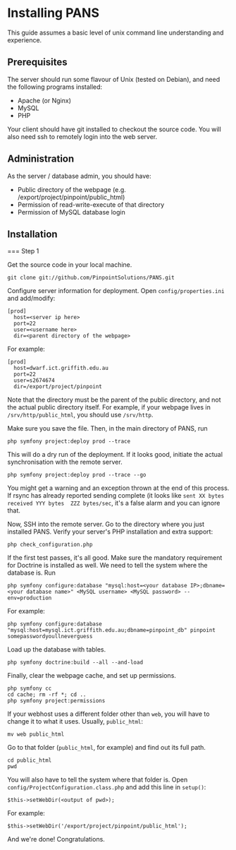 Installing PANS
===============
This guide assumes a basic level of unix command line understanding and experience.

Prerequisites
-------------
The server should run some flavour of Unix (tested on Debian), and need the following programs installed:

 * Apache (or Nginx)
 * MySQL
 * PHP

Your client should have git installed to checkout the source code.  You will also need ssh to remotely login into the web server.

Administration
--------------
As the server / database admin, you should have:

 * Public directory of the webpage (e.g. /export/project/pinpoint/public_html)
 * Permission of read-write-execute of that directory
 * Permission of MySQL database login

Installation
------------

=== Step 1

Get the source code in your local machine.

    git clone git://github.com/PinpointSolutions/PANS.git

Configure server information for deployment.  Open `config/properties.ini` and add/modify:

    [prod]
      host=<server ip here>
      port=22
      user=<username here>
      dir=<parent directory of the webpage>

For example:

    [prod]
      host=dwarf.ict.griffith.edu.au
      port=22
      user=s2674674
      dir=/export/project/pinpoint

Note that the directory must be the parent of the public directory, and not the actual public directory itself.  For example, if your webpage lives in `/srv/http/public_html`, you should use `/srv/http`.

Make sure you save the file.  Then, in the main directory of PANS, run

    php symfony project:deploy prod --trace

This will do a dry run of the deployment.  If it looks good, initiate the actual synchronisation with the remote server.

    php symfony project:deploy prod --trace --go

You might get a warning and an exception thrown at the end of this process.  If rsync has already reported sending complete (it looks like `sent XX bytes  received YYY bytes  ZZZ bytes/sec`, it's a false alarm and you can ignore that.

Now, SSH into the remote server.  Go to the directory where you just installed PANS.  Verify your server's PHP installation and extra support:

    php check_configuration.php

If the first test passes, it's all good. Make sure the mandatory requirement for Doctrine is installed as well.  We need to tell the system where the database is.  Run

    php symfony configure:database "mysql:host=<your database IP>;dbname=<your database name>" <MySQL username> <MySQL password> --env=production

For example:

    php symfony configure:database "mysql:host=mysql.ict.griffith.edu.au;dbname=pinpoint_db" pinpoint somepasswordyoullneverguess

Load up the database with tables.

    php symfony doctrine:build --all --and-load

Finally, clear the webpage cache, and set up permissions.

    php symfony cc
    cd cache; rm -rf *; cd ..
    php symfony project:permissions

If your webhost uses a different folder other than `web`, you will have to change it to what it uses.  Usually, `public_html`:

    mv web public_html

Go to that folder (`public_html`, for example) and find out its full path.

    cd public_html
    pwd

You will also have to tell the system where that folder is.  Open `config/ProjectConfiguration.class.php` and add this line in `setup()`:

    $this->setWebDir(<output of pwd>);

For example:

    $this->setWebDir('/export/project/pinpoint/public_html');

And we're done!  Congratulations. 

